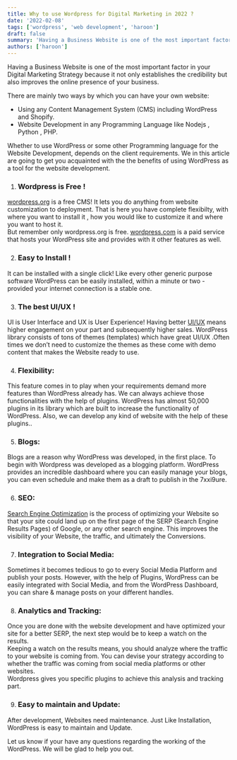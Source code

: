```yaml
---
title: Why to use Wordpress for Digital Marketing in 2022 ?
date: '2022-02-08'
tags: ['wordpress', 'web development', 'haroon']
draft: false
summary: 'Having a Business Website is one of the most important factor in your Digital Marketing Strategy because it not only establishes the credibility but also improves the online presence of your business.'
authors: ['haroon']
---
```


Having a Business Website is one of the most important factor in your Digital Marketing Strategy because it not only establishes the credibility but also improves the online presence of your business.

There are mainly two ways by which you can have your own website:

-  Using any Content Management System (CMS) including WordPress and Shopify.
-  Website Development in any Programming Language like Nodejs , Python , PHP.

Whether to use WordPress or some other Programming language for the Website Development, depends on the client requirements. We in this article are going to get you acquainted with the the benefits of using WordPress as a tool for the website development.

1. ### Wordpress is Free !

[wordpress.org](https://wordpress.org/) is a free CMS! It lets you do anything from website customization to deployment. That is here you have complete flexibilty, with where you want to install it , how you would like to customize it and where you want to host it.  
But remember only wordpress.org is free. [wordpress.com](https://wordpress.com/) is a paid service that hosts your WordPress site and provides with it other features as well.

2. ### Easy to Install !

It can be installed with a single click! Like every other generic purpose software WordPress can be easily installed, within a minute or two - provided your internet connection is a stable one.

3. ### The best UI/UX !

UI is User Interface and UX is User Experience! Having better [UI/UX](https://wudav.com/services/digital-marketing) means higher engagement on your part and subsequently higher sales. WordPress library consists of tons of themes (templates) which have great UI/UX .Often times we don’t need to customize the themes as these come with demo content that makes the Website ready to use.

4. ### Flexibility:

This feature comes in to play when your requirements demand more features than WordPress already has. We can always achieve those functionalities with the help of plugins. WordPress has almost 50,000 plugins in its library which are built to increase the functionality of WordPress. Also, we can develop any kind of website with the help of these plugins..

5. ### Blogs:

Blogs are a reason why WordPress was developed, in the first place. To begin with Wordpress was developed as a blogging platform. WordPress provides an incredible dashboard where you can easily manage your blogs, you can even schedule and make them as a draft to publish in the 7xxi9ure.

6. ### SEO:

[Search Engine Optimization](https://wudav.com/services/digital-marketing) is the process of optimizing your Website so that your site could land up on the first page of the SERP (Search Engine Results Pages) of Google, or any other search engine. This improves the visibility of your Website, the traffic, and ultimately the Conversions.

7. ### Integration to Social Media:

Sometimes it becomes tedious to go to every Social Media Platform and publish your posts. However, with the help of Plugins, WordPress can be easily integrated with Social Media, and from the WordPress Dashboard, you can share & manage posts on your different handles.

8. ### Analytics and Tracking:

Once you are done with the website development and have optimized your site for a better SERP, the next step would be to keep a watch on the results.  
Keeping a watch on the results means, you should analyze where the traffic to your website is coming from. You can devise your strategy according to whether the traffic was coming from social media platforms or other websites.  
Wordpress gives you specific plugins to achieve this analysis and tracking part.

9. ### Easy to maintain and Update:

After development, Websites need maintenance. Just Like Installation, WordPress is easy to maintain and Update.

Let us know if your have any questions regarding the working of the WordPress. We will be glad to help you out.
